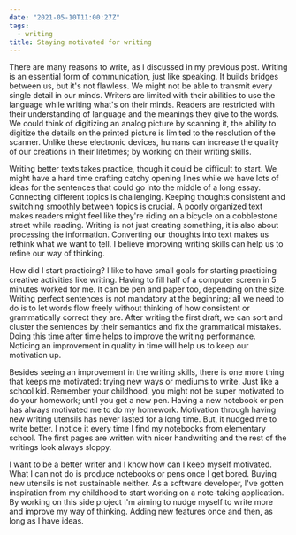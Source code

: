 ```yaml
---
date: "2021-05-10T11:00:27Z"
tags:
  - writing
title: Staying motivated for writing
---
```


There are many reasons to write, as I discussed in my previous post. Writing is an essential form of communication, just like speaking. It builds bridges between us, but it's not flawless. We might not be able to transmit every single detail in our minds. Writers are limited with their abilities to use the language while writing what's on their minds. Readers are restricted with their understanding of language and the meanings they give to the words. We could think of digitizing an analog picture by scanning it, the ability to digitize the details on the printed picture is limited to the resolution of the scanner. Unlike these electronic devices, humans can increase the quality of our creations in their lifetimes; by working on their writing skills.

Writing better texts takes practice, though it could be difficult to start. We might have a hard time crafting catchy opening lines while we have lots of ideas for the sentences that could go into the middle of a long essay. Connecting different topics is challenging. Keeping thoughts consistent and switching smoothly between topics is crucial. A poorly organized text makes readers might feel like they're riding on a bicycle on a cobblestone street while reading. Writing is not just creating something, it is also about processing the information. Converting our thoughts into text makes us rethink what we want to tell. I believe improving writing skills can help us to refine our way of thinking.

How did I start practicing? I like to have small goals for starting practicing creative activities like writing. Having to fill half of a computer screen in 5 minutes worked for me. It can be pen and paper too, depending on the size. Writing perfect sentences is not mandatory at the beginning; all we need to do is to let words flow freely without thinking of how consistent or grammatically correct they are. After writing the first draft, we can sort and cluster the sentences by their semantics and fix the grammatical mistakes. Doing this time after time helps to improve the writing performance. Noticing an improvement in quality in time will help us to keep our motivation up.

Besides seeing an improvement in the writing skills, there is one more thing that keeps me motivated: trying new ways or mediums to write. Just like a school kid. Remember your childhood, you might not be super motivated to do your homework; until you get a new pen. Having a new notebook or pen has always motivated me to do my homework. Motivation through having new writing utensils has never lasted for a long time. But, it nudged me to write better. I notice it every time I find my notebooks from elementary school. The first pages are written with nicer handwriting and the rest of the writings look always sloppy.

I want to be a better writer and I know how can I keep myself motivated. What I can not do is produce notebooks or pens once I get bored. Buying new utensils is not sustainable neither. As a software developer, I've gotten inspiration from my childhood to start working on a note-taking application. By working on this side project I'm aiming to nudge myself to write more and improve my way of thinking. Adding new features once and then, as long as I have ideas.
